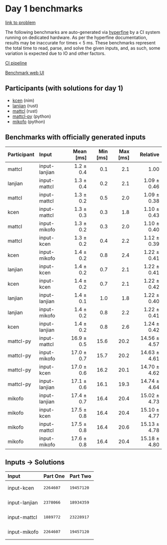 # Day 1 benchmarks

[link to problem](https://adventofcode.com/2024/day/1)

The following benchmarks are auto-generated via
[hyperfine](https://github.com/sharkdp/hyperfine) by a CI system running on
dedicated hardware. As per the hyperfine documentation, results may be
inaccurate for times < 5 ms. These benchmarks represent the total time to read,
parse, and solve the given inputs, and, as such, some variation is expected due
to IO and other factors.

[CI pipeline](http://ci.papercode.net:8080/teams/main/pipelines/aoc2024)

[Benchmark web UI](https://aoc.ancalagon.black)


## Participants (with solutions for day 1)

- [kcen](https://github.com/kcen/aoc2024) (nim)
- [lanjian](https://github.com/lanjian/aoc-2024) (rust)
- [mattcl](https://github.com/mattcl/aoc2024) (rust)
- [mattcl-py](https://github.com/mattcl/aoc2024-py) (python)
- [mikofo](https://github.com/mikofo/aoc2024) (python)


## Benchmarks with officially generated inputs

| Participant | Input | Mean [ms] | Min [ms] | Max [ms] | Relative |
|:---|:---|---:|---:|---:|---:|
| mattcl | input-lanjian | 1.2 ± 0.4 | 0.1 | 2.1 | 1.00 |
| lanjian | input-mattcl | 1.3 ± 0.4 | 0.2 | 2.1 | 1.09 ± 0.46 |
| mattcl | input-mattcl | 1.3 ± 0.2 | 0.5 | 2.0 | 1.09 ± 0.38 |
| kcen | input-mattcl | 1.3 ± 0.3 | 0.3 | 1.8 | 1.10 ± 0.43 |
| mattcl | input-mikofo | 1.3 ± 0.2 | 0.3 | 2.0 | 1.10 ± 0.40 |
| mattcl | input-kcen | 1.3 ± 0.2 | 0.4 | 2.2 | 1.12 ± 0.39 |
| kcen | input-mikofo | 1.4 ± 0.2 | 0.8 | 2.4 | 1.22 ± 0.41 |
| lanjian | input-kcen | 1.4 ± 0.2 | 0.7 | 2.1 | 1.22 ± 0.41 |
| kcen | input-kcen | 1.4 ± 0.2 | 0.7 | 2.1 | 1.22 ± 0.42 |
| lanjian | input-lanjian | 1.4 ± 0.1 | 1.0 | 1.8 | 1.22 ± 0.40 |
| lanjian | input-mikofo | 1.4 ± 0.2 | 0.8 | 2.2 | 1.22 ± 0.41 |
| kcen | input-lanjian | 1.4 ± 0.2 | 0.8 | 2.6 | 1.24 ± 0.42 |
| mattcl-py | input-mattcl | 16.9 ± 0.5 | 15.6 | 20.2 | 14.56 ± 4.57 |
| mattcl-py | input-mikofo | 17.0 ± 0.7 | 15.7 | 20.2 | 14.63 ± 4.61 |
| mattcl-py | input-kcen | 17.0 ± 0.6 | 16.2 | 20.1 | 14.70 ± 4.62 |
| mattcl-py | input-lanjian | 17.1 ± 0.6 | 16.1 | 19.3 | 14.74 ± 4.64 |
| mikofo | input-lanjian | 17.4 ± 0.7 | 16.4 | 20.4 | 15.02 ± 4.73 |
| mikofo | input-kcen | 17.5 ± 0.8 | 16.4 | 20.4 | 15.10 ± 4.77 |
| mikofo | input-mattcl | 17.5 ± 0.8 | 16.4 | 20.6 | 15.13 ± 4.78 |
| mikofo | input-mikofo | 17.6 ± 0.8 | 16.4 | 20.4 | 15.18 ± 4.80 |


## Inputs -> Solutions

| Input | Part One | Part Two |
|:---|:---|:---|
|input-kcen|<pre>2264607</pre>|<pre>19457120</pre>|
|input-lanjian|<pre>2378066</pre>|<pre>18934359</pre>|
|input-mattcl|<pre>1889772</pre>|<pre>23228917</pre>|
|input-mikofo|<pre>2264607</pre>|<pre>19457120</pre>|
